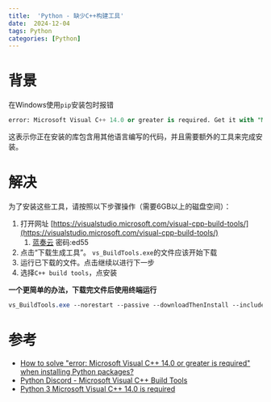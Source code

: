 ```yaml
---
title:  'Python - 缺少C++构建工具'
date:  2024-12-04
tags: Python
categories: [Python]
---
```



# 背景
在Windows使用`pip`安装包时报错

```sql
error: Microsoft Visual C++ 14.0 or greater is required. Get it with "Microsoft C++ Build Tools": https://visualstudio.microsoft.com/visual-cpp-build-tools/
```

这表示你正在安装的库包含用其他语言编写的代码，并且需要额外的工具来完成安装。



# 解决
为了安装这些工具，请按照以下步骤操作（需要6GB以上的磁盘空间）：

1. 打开网址 [https://visualstudio.microsoft.com/visual-cpp-build-tools/](https://visualstudio.microsoft.com/visual-cpp-build-tools/)
    1. [蓝奏云](https://wwsv.lanzoul.com/iwihb2h69hna)  密码:ed55
2. 点击“下载生成工具”。 `vs_BuildTools.exe`的文件应该开始下载
3. 运行已下载的文件。点击继续以进行下一步
4. 选择`C++ build tools`，点安装



**一个更简单的办法，下载完文件后使用终端运行**

```css
vs_BuildTools.exe --norestart --passive --downloadThenInstall --includeRecommended --add Microsoft.VisualStudio.Workload.NativeDesktop --add Microsoft.VisualStudio.Workload.VCTools --add Microsoft.VisualStudio.Workload.MSBuildTools
```

# 参考
+ [How to solve "error: Microsoft Visual C++ 14.0 or greater is required" when installing Python packages?](https://stackoverflow.com/questions/64261546/how-to-solve-error-microsoft-visual-c-14-0-or-greater-is-required-when-inst)
+ [Python Discord - Microsoft Visual C++ Build Tools](https://www.pythondiscord.com/pages/tags/microsoft-build-tools/)
+ [Python 3 Microsoft Visual C++ 14.0 is required](https://www.scivision.dev/python-windows-visual-c-14-required)

